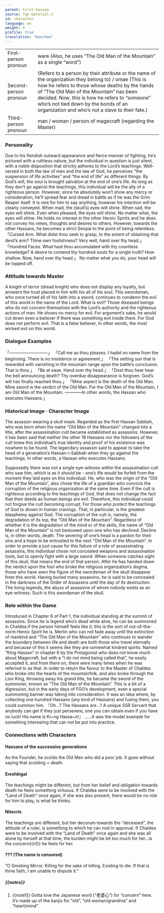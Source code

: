 ```yaml
---
parent: first-hassan
source: fgo-material-v
id: character
language: en
weight: 4
profile: true
translation: "Konchew"
---
```


<table>
  <tr><td>First-person pronoun</td><td>ware (Also, he uses “The Old Man of the Mountain” as a single “word”)</td></tr>
  <tr><td>Second-person pronoun</td><td>(Refers to a person by their attribute or the name of the organization they belong to) / omae (This is how he refers to those whose deaths by the hands of “The Old Man of the Mountain” has been decided. Now, this is how he refers to “someone” who’s not tied down by the bonds of an organization and who’s not a slave to their fate.)</td></tr>
  <tr><td>Third-person pronoun</td><td>man / woman / person of magecraft (regarding the Master)</td></tr>
</table>

### Personality

Due to his fiendish outward appearance​ and fierce manner of fighting, he’s pictured with a ruthless nature, but the individual in question is just silent, with a noble disposition that strictly adheres to the Lord’s teachings.
Well-versed in both the law of men and the law of God, he perceives “the suspension of life activities” and “the end of life” as different things.
By God’s will, the soul is brought salvation at the end of one’s life.
As long as they don’t go against the teachings, this individual will be the ally of a righteous person. However, since he absolutely won’t show any mercy or consideration, he’ll spread fear and dread in battle as if he was the Grim Reaper itself.
It is rare for him to say anything, however his intention will be clearly conveyed.
When mad, the (skull’s) eyes will shine. When sad, the eyes will shine. Even when pleased, the eyes will shine. No matter what, the eyes will shine.
He holds no interest in the other Heroic Spirits and he does not convey his views, thoughts and desires to others.
However, towards the other Hassans, he becomes a strict Senpai to the point of being relentless.
「Cursed Arm. What didst thou seek to grasp, to the extent of obtaining that devil’s arm? Thine own foolishness? Very well, hand over thy head.」
「Hundred Faces. What hast thou accumulated with thy countless knowledge? A desire to contend thy hundred souls for a single truth? How shallow. Now, hand over thy head.」
No matter what you do, your head will be lopped off.

### Attitude towards Master

A knight of terror (dread knight) who does not display any loyalty, but answers the trust placed in him with his all of his soul.
This swordsman, who once turned all of his faith into a sword, continues to condemn the evil of this world in the name of the Lord.
What is evil?
Those diseased beings who do not concern themselves with the Lord’s authority and the righteous actions of man.
He shows no mercy for evil.
For argument’s sake, he would cut down even a believer if there was something evil inside them. For God does not perform evil. That is a false believer, in other words, the most wicked evil on this world.

### Dialogue Examples

「―――――――――」
「Call me as thou pleases. I hadst no name from the beginning. There is no insistence or agreement.」
「The setting sun that is rewarded with vanishing in the mountain range upon the battle’s conclusion. That is thou.」
「Be at ease. Hand over thy head.」
「Dost thou hear hear the bell announcing death? Thy overdue disappearance is forgiven. God’s will has finally reached thou.」
「Mine aspect is the death of the Old Man. Mine sword is the verdict of the Old Man. For the Old Men of the Mountain, I am Old Man of the Mountain. ――――In other words, the Hassan who executes Hassans.」

### Historical Image · Character Image

The assassin wearing a skull mask.
Regarded as the first Hassan Sabbah, who was born when the name “Old Man of the Mountain” changed into a title, after the assassination cult became established as assassins.
However, it has been said that neither the other 18 Hassans nor the followers of the cult knew this individual’s true identity and proof of his existence was nowhere to be found.
The legendary assassin said to appear to take the head of a generation’s Hassan-i-Sabbah when they go against the teachings.
In other words, a Hassan who executes Hassans.

Supposedly there was not a single eye-witness within the assassination cult who saw him, which is as it should be - one’s life would be forfeit from the moment they laid eyes on this individual.
He, who was the origin of the “Old Man of the Mountain”, also chose the life of a guardian who convicts the corruption of the religious organization at the same time.
Even if the cult is righteous according to the teachings of God, that does not change the fact that their deeds as human beings are evil. Therefore, this individual could not forgive the cult becoming corrupt.
For those who protect the teachings of God to drown in human cravings.
That, in particular, is the greatest blasphemy against God.
The corruption of the cult is, namely, the degradation of its top, the “Old Man of the Mountain”.
Regardless of whether it is the degradation of the mind or of the skills, the name of “Old Man of the Mountain” is not bestowed upon one who has declined.
Decline is, in other words, death. The severing of one’s head is a pardon for their sins and a hope to be entrusted to the next “Old Man of the Mountain”.
In order to provide a just cause for this failure of a role of assassinating assassins, this individual chose not concealed weapons and assassination tools, but to openly fight with a large sword.
When someone catches sight of this skull, that means the end of that person.
After he has handed down the verdict upon the fool who broke the religious organization’s dogma, those who have seen the figure of the swordsman of the skull disappear from this world. Having buried many assassins, he is said to be concealed in the darkness of the Order of Assassins until the day of its destruction.
The living legends, the abyss of assassins of whom nobody exists as an eye-witness.
Such is this swordsman of the skull.

### Role within the Game

Introduced in Chapter 6 of Part 1, the individual standing at the summit of assassins.
Since he is legend who’s dead while alive, he can be summoned in Chaldea if the person himself feels like it; this is the sort of out-of-the-norm Heroic Spirit he is.
Merlin who can not fade away until the extinction of mankind and “The Old Man of the Mountain” who continues to wander the boundary between life and death are both those who travel eternally and because of this it seems like they are somewhat kindred spirits.
Named “King Hassan” in chapter 6 by the Protagonist who does not know much about Magecraft, but with a “I do not mind being called that”, he easily accepted it, and from there on, there were many times when he was referred to as that.
In order to return the favour to the Master of Chaldea who broke into the hearts of the mountainfolk, and also broke through the Lion King, throwing away his grand title, he became the sword of the summoner, known as “The Old Man of the Mountain”.
This is a bit of a digression, but in the early days of FGO’s development, even a special summoning banner was taking into consideration.
It was an idea where, by collecting one hundred Hassans (any kind of Hassans) and fusing them, you could summon him.
『Oh…? The Hassans are…?
A unique SSR Servant that anybody can get if they just persevere, one you can obtain even if you have no luck!
His name is Ki\~ng Hassa\~n!』
……It was the model example for something interesting that can not be put into practice.

### Connections with Characters

#### Hassans of the successive generations

As the Founder, he scolds the Old Men who did a poor job. It goes without saying that scolding = death.

#### Ereshkigal

The teachings might be different, but from her belief and obligation towards death he feels something virtuous.
If Chaldea were to be involved with the “Land of Death” once again, if she was also present, there would be no role for him to play, is what he thinks.

#### Nitocris

The teachings are different, but her decorum towards the “deceased”, the attitude of a ruler, is something to which he can nod in approval.
If Chaldea were to be involved with the “Land of Death” once again and she was all alone by herself at that time, the burden might be bit too much for her…is the concern{{n1}} he feels for her.

#### ??? (The name is censored)

“O Smoking Mirror. Killing for the sake of killing. Existing to die. If that is thine faith, I am unable to dispute it.”

##### {{notes}}

1. {{note1}} Gotta love the Japanese word (“老婆心”) for “concern” here. It’s made up of the kanjis for “old”, “old woman/grandma” and “heart/mind”.
